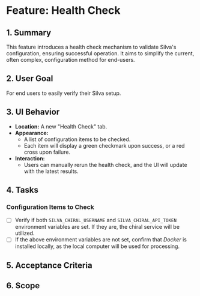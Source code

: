 # Feature: Health Check

## 1. Summary

This feature introduces a health check mechanism to validate Silva's configuration, ensuring successful operation. It aims to simplify the current, often complex, configuration method for end-users.

## 2. User Goal

For end users to easily verify their Silva setup.

## 3. UI Behavior

- **Location:** A new "Health Check" tab.
- **Appearance:**
  - A list of configuration items to be checked.
  - Each item will display a green checkmark upon success, or a red cross upon failure.
- **Interaction:**
  - Users can manually rerun the health check, and the UI will update with the latest results.

## 4. Tasks

### Configuration Items to Check

- [ ] Verify if both `SILVA_CHIRAL_USERNAME` and `SILVA_CHIRAL_API_TOKEN` environment variables are set. If they are, the chiral service will be utilized.
- [ ] If the above environment variables are not set, confirm that _Docker_ is installed locally, as the local computer will be used for processing.

## 5. Acceptance Criteria

## 6. Scope
